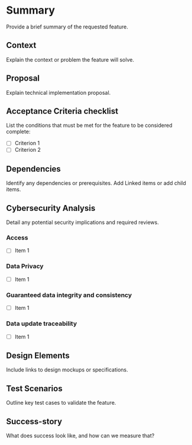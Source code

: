 # Summary
Provide a brief summary of the requested feature.

## Context
Explain the context or problem the feature will solve.

## Proposal
Explain technical implementation proposal.

## Acceptance Criteria checklist
List the conditions that must be met for the feature to be considered complete:
- [ ] Criterion 1
- [ ] Criterion 2

## Dependencies
Identify any dependencies or prerequisites.
Add Linked items or add child items.

## Cybersecurity Analysis
Detail any potential security implications and required reviews.

### Access  
- [ ] Item 1

### Data Privacy
- [ ] Item 1

### Guaranteed data integrity and consistency 
- [ ] Item 1

### Data update traceability
- [ ] Item 1

## Design Elements
Include links to design mockups or specifications.

## Test Scenarios
Outline key test cases to validate the feature.

## Success-story
What does success look like, and how can we measure that?